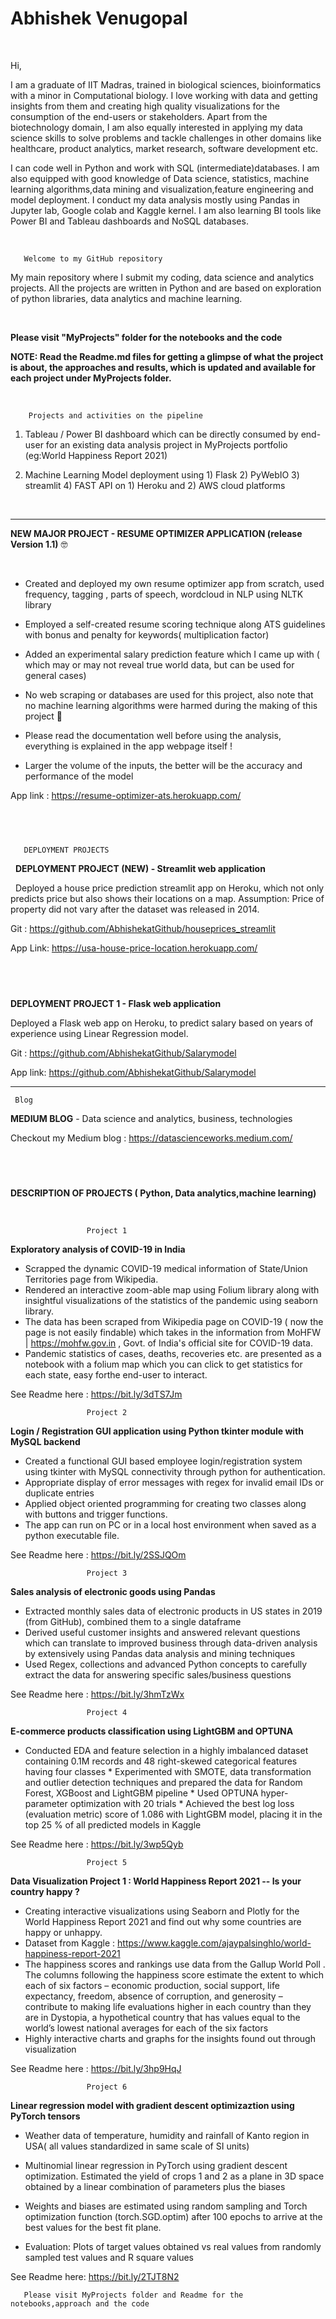 # Abhishek Venugopal

&nbsp;

Hi, 

I am a graduate of IIT Madras, trained in biological sciences, bioinformatics with a minor in Computational biology. I love working with data and getting insights from them and creating high quality visualizations for the consumption of the end-users or stakeholders. Apart from the biotechnology domain, I am also equally interested in applying my data science skills to solve problems and tackle challenges in other domains like healthcare, product analytics, market research, software development etc.

I can code well in Python and work with SQL (intermediate)databases. I am also equipped with good knowledge of Data science, statistics, machine learning algorithms,data mining and visualization,feature engineering and model deployment. I conduct my data analysis mostly using Pandas in Jupyter lab, Google colab and Kaggle kernel. I am also learning BI tools like Power BI and Tableau dashboards and NoSQL databases.

&nbsp;

       Welcome to my GitHub repository
       
My main repository where I submit my coding, data science and analytics projects. All the projects are written in Python and are based on exploration of python libraries, data analytics and machine learning.

&nbsp;

 **Please visit "MyProjects" folder for the notebooks and the code**
 &nbsp;
 
 **NOTE: Read the Readme.md files for getting a glimpse of what the project is about, the approaches and results, which is updated and available for each project under MyProjects folder.**
 
 &nbsp;
 &nbsp;
 
        Projects and activities on the pipeline
       
  1. Tableau / Power BI dashboard which can be directly consumed by end-user for an existing data analysis project in MyProjects portfolio (eg:World Happiness Report 2021)
  
  2. Machine Learning Model deployment using 1) Flask 2) PyWebIO 3) streamlit 4) FAST API on 1) Heroku and 2) AWS cloud platforms
&nbsp;
&nbsp;

&nbsp;
&nbsp;
&nbsp;
&nbsp;
___________________________________________________________________________________________________________________________________________________________

**NEW MAJOR PROJECT  -  RESUME OPTIMIZER APPLICATION (release Version 1.1)** 🤓

&nbsp;
&nbsp;

* Created and deployed my own resume optimizer app from scratch, used frequency, tagging , parts of speech, wordcloud in NLP using NLTK library

* Employed a self-created resume scoring technique along ATS guidelines with bonus and penalty for keywords( multiplication factor)

* Added an experimental salary prediction feature which I came up with ( which may or may not reveal true world data, but can be used for general cases)

* No web scraping or databases are used for this project, also note that no machine learning algorithms were harmed during the making of this project 📑

* Please read the documentation well before using the analysis, everything is explained in the app webpage itself !

* Larger the volume of the inputs, the better will be the accuracy and performance of the model 
&nbsp;

App link : https://resume-optimizer-ats.herokuapp.com/
  
&nbsp;
-----------------------------------------------------------------------------------

       DEPLOYMENT PROJECTS
                
 &nbsp;
**DEPLOYMENT PROJECT (NEW) - Streamlit web application**

&nbsp;
Deployed a house price prediction streamlit app on Heroku, which not only predicts price but also shows their locations on a map.
  Assumption: Price of property did not vary after the dataset was released in 2014. 
   
 Git : https://github.com/AbhishekatGithub/houseprices_streamlit
   
App Link: https://usa-house-price-location.herokuapp.com/
   
  &nbsp; 
  &nbsp;
  -----------------------------------------------------------------------------------
  **DEPLOYMENT PROJECT 1 - Flask web application**
&nbsp;

Deployed a Flask web app on Heroku, to predict salary based on years of experience using Linear Regression model.

   Git : https://github.com/AbhishekatGithub/Salarymodel
   
   App link: https://github.com/AbhishekatGithub/Salarymodel  
   
-------------------------------------------------------------------------------------
     Blog

**MEDIUM BLOG** - Data science and analytics, business, technologies 
&nbsp;

Checkout my Medium blog  : https://datascienceworks.medium.com/ 

&nbsp;
&nbsp;
-------------------------------------------------------------------------------------
**DESCRIPTION OF PROJECTS ( Python, Data analytics,machine learning)**

&nbsp;
&nbsp;
                       
              
                     Project 1
   
   **Exploratory analysis of COVID-19 in India**
   
* Scrapped the dynamic COVID-19 medical information of State/Union Territories page from Wikipedia. 
* Rendered an interactive zoom-able map using Folium library along with insightful visualizations of the statistics of the pandemic using seaborn library.
* The data has been scraped from Wikipedia page on COVID-19 ( now the page is not easily findable) which takes in the information from MoHFW | https://mohfw.gov.in , Govt. of     India's official site for COVID-19 data.
* Pandemic statistics of cases, deaths, recoveries etc. are presented as a notebook with a folium map which you can click to get statistics for each state, easy forthe end-user   to interact.


See Readme here : https://bit.ly/3dTS7Jm




                     Project 2
                
**Login / Registration GUI application using Python tkinter module with MySQL backend**
    
   * Created a functional GUI based employee login/registration system using tkinter with MySQL connectivity through python for authentication. 
   * Appropriate display of error messages with regex for invalid email IDs or duplicate entries
   * Applied object oriented programming for creating two classes along with buttons and trigger functions.
   * The app can run on PC or in a local host environment when saved as a python executable file.
    


See Readme here : https://bit.ly/2SSJQOm




                     Project 3

 **Sales analysis of electronic goods using Pandas**
       
   * Extracted monthly sales data of electronic products in US states in 2019 (from GitHub), combined them to a single dataframe
   * Derived useful customer insights and answered relevant questions which can translate to improved business through data-driven analysis by extensively using Pandas data          analysis and mining techniques
   * Used Regex, collections and advanced Python concepts to carefully extract the data for answering specific sales/business questions
     

 See Readme here : https://bit.ly/3hmTzWx





     
                     Project 4
        
  **E-commerce products classification using LightGBM and OPTUNA**
        
   * Conducted EDA and feature selection in a highly imbalanced dataset containing 0.1M records and 48 right-skewed categorical features having four classes
    * Experimented with SMOTE, data transformation and outlier detection techniques and prepared the data for Random Forest, XGBoost and LightGBM pipeline 
    * Used OPTUNA hyper-parameter optimization with 20 trials
    * Achieved the best log loss (evaluation metric) score of 1.086 with LightGBM model, placing it in the top 25 % of all predicted models in Kaggle


    
See Readme here : https://bit.ly/3wp5Qyb
    
    
    
    
    
                     Project 5
                     

**Data Visualization Project 1 : World Happiness Report 2021 -- Is your country happy ?**

* Creating interactive visualizations using Seaborn and Plotly for the World Happiness Report 2021 and find out why some countries are happy or unhappy.
* Dataset from Kaggle : https://www.kaggle.com/ajaypalsinghlo/world-happiness-report-2021
* The happiness scores and rankings use data from the Gallup World Poll . The columns following the happiness score estimate the extent to which each of six factors – economic     production, social support, life expectancy, freedom, absence of corruption, and generosity – contribute to making life evaluations higher in each country than they are in       Dystopia, a hypothetical country that has values equal to the world’s lowest national averages for each of the six factors
* Highly interactive charts and graphs for the insights found out through visualization


See Readme here : https://bit.ly/3hp9HqJ





                     Project 6
                     
**Linear regression model with gradient descent optimizaztion using PyTorch tensors**
                     
 * Weather data of temperature, humidity and rainfall of Kanto region in USA( all values standardized in same scale of SI units)

* Multinomial linear regression in PyTorch using gradient descent optimization. Estimated the yield of crops 1 and 2 as a plane in 3D space obtained by a linear combination of parameters plus the biases
  
* Weights and biases are estimated using random sampling and Torch optimization function (torch.SGD.optim) after 100 epochs to arrive at the best values for the best fit plane.  
* Evaluation: Plots of target values obtained vs real values from randomly sampled test values and R square values

  
See Readme here: https://bit.ly/2TJT8N2

    
       Please visit MyProjects folder and Readme for the notebooks,approach and the code
